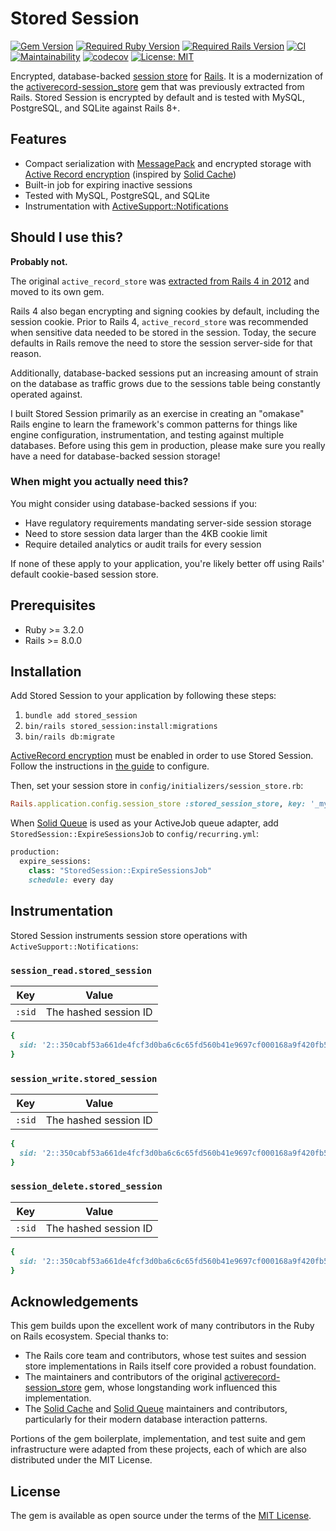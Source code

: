 # Stored Session

[![Gem Version](https://badge.fury.io/rb/stored_session.svg)](https://badge.fury.io/rb/stored_session) [![Required Ruby Version](https://img.shields.io/badge/ruby-%3E%3D%203.2-ruby.svg)](https://www.ruby-lang.org/en/downloads/) [![Required Rails Version](https://img.shields.io/badge/rails-%3E%3D%208.0.0-brightgreen.svg)](https://edgeguides.rubyonrails.org/) [![CI](https://github.com/tbhb/stored_session/actions/workflows/ci.yml/badge.svg)](https://github.com/tbhb/stored_session/actions/workflows/ci.yml) [![Maintainability](https://api.codeclimate.com/v1/badges/39f9e3a36cd4d761c00e/maintainability)](https://codeclimate.com/github/tbhb/stored_session/maintainability) [![codecov](https://codecov.io/gh/tbhb/stored_session/graph/badge.svg?token=VEX3DN2RNF)](https://codecov.io/gh/tbhb/stored_session) [![License: MIT](https://img.shields.io/badge/License-MIT-yellow.svg)](https://opensource.org/licenses/MIT)

Encrypted, database-backed [session store](https://guides.rubyonrails.org/security.html#session-storage) for [Rails](https://rubyonrails.org). It is a modernization of the [activerecord-session_store](https://github.com/rails/activerecord-session_store) gem that was previously extracted from Rails. Stored Session is encrypted by default and is tested with MySQL, PostgreSQL, and SQLite against Rails 8+.

## Features

- Compact serialization with [MessagePack](https://msgpack.org/) and encrypted storage with [Active Record encryption](https://guides.rubyonrails.org/active_record_encryption.html) (inspired by [Solid Cache](https://github.com/rails/solid_cache))
- Built-in job for expiring inactive sessions
- Tested with MySQL, PostgreSQL, and SQLite
- Instrumentation with [ActiveSupport::Notifications](https://guides.rubyonrails.org/active_support_instrumentation.html)

## Should I use this?

**Probably not.**

The original `active_record_store` was [extracted from Rails 4 in 2012](https://github.com/rails/rails/commit/0ffe19056c8e8b2f9ae9d487b896cad2ce9387ad) and moved to its own gem.

Rails 4 also began encrypting and signing cookies by default, including the session cookie. Prior to Rails 4, `active_record_store` was recommended when sensitive data needed to be stored in the session. Today, the secure defaults in Rails remove the need to store the session server-side for that reason.

Additionally, database-backed sessions put an increasing amount of strain on the database as traffic grows due to the sessions table being constantly operated against.

I built Stored Session primarily as an exercise in creating an "omakase" Rails engine to learn the framework's common patterns for things like engine configuration, instrumentation, and testing against multiple databases. Before using this gem in production, please make sure you really have a need for database-backed session storage!

### When might you actually need this?

You might consider using database-backed sessions if you:

- Have regulatory requirements mandating server-side session storage
- Need to store session data larger than the 4KB cookie limit
- Require detailed analytics or audit trails for every session

If none of these apply to your application, you're likely better off using Rails' default cookie-based session store.

## Prerequisites

- Ruby >= 3.2.0
- Rails >= 8.0.0

## Installation

Add Stored Session to your application by following these steps:

1. `bundle add stored_session`
2. `bin/rails stored_session:install:migrations`
3. `bin/rails db:migrate`

[ActiveRecord encryption](https://guides.rubyonrails.org/active_record_encryption.html) must be enabled in order to use Stored Session. Follow the instructions in [the guide](https://guides.rubyonrails.org/active_record_encryption.html#setup) to configure.

Then, set your session store in `config/initializers/session_store.rb`:

```ruby
Rails.application.config.session_store :stored_session_store, key: '_my_app_session`
```

When [Solid Queue](https://github.com/rails/solid_queue) is used as your ActiveJob queue adapter, add `StoredSession::ExpireSessionsJob` to `config/recurring.yml`:

```ruby
production:
  expire_sessions:
    class: "StoredSession::ExpireSessionsJob"
    schedule: every day
```

## Instrumentation

Stored Session instruments session store operations with `ActiveSupport::Notifications`:

### `session_read.stored_session`

| Key    | Value                 |
| ------ | --------------------- |
| `:sid` | The hashed session ID |

```ruby
{
  sid: '2::350cabf53a661de4fcf3d0ba6c6c65fd560b41e9697cf000168a9f420fb5366a'
}
```

### `session_write.stored_session`

| Key    | Value                 |
| ------ | --------------------- |
| `:sid` | The hashed session ID |

```ruby
{
  sid: '2::350cabf53a661de4fcf3d0ba6c6c65fd560b41e9697cf000168a9f420fb5366a'
}
```

### `session_delete.stored_session`

| Key    | Value                 |
| ------ | --------------------- |
| `:sid` | The hashed session ID |

```ruby
{
  sid: '2::350cabf53a661de4fcf3d0ba6c6c65fd560b41e9697cf000168a9f420fb5366a'
}
```

## Acknowledgements

This gem builds upon the excellent work of many contributors in the Ruby on Rails ecosystem. Special thanks to:

- The Rails core team and contributors, whose test suites and session store implementations in Rails itself core provided a robust foundation.
- The maintainers and contributors of the original [activerecord-session_store](https://github.com/rails/activerecord-session_store) gem, whose longstanding work influenced this implementation.
- The [Solid Cache](https://github.com/rails/solid_cache) and [Solid Queue](https://github.com/rails/solid_queue) maintainers and contributors, particularly for their modern database interaction patterns.

Portions of the gem boilerplate, implementation, and test suite and gem infrastructure were adapted from these projects, each of which are also distributed under the MIT License.

## License

The gem is available as open source under the terms of the [MIT License](https://opensource.org/licenses/MIT).
